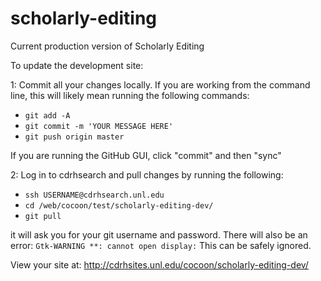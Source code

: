 # scholarly-editing
Current production version of Scholarly Editing

To update the development site: 

1: Commit all your changes locally. If you are working from the command line, this will likely mean running the following commands:

- ```git add -A```
- ```git commit -m 'YOUR MESSAGE HERE'```
- ```git push origin master```

If you are running the GitHub GUI, click "commit" and then "sync"

2: Log in to cdrhsearch and pull changes by running the following: 

- ```ssh USERNAME@cdrhsearch.unl.edu```
- ```cd /web/cocoon/test/scholarly-editing-dev/```
- ```git pull```

it will ask you for your git username and password. There will also be an error: ```Gtk-WARNING **: cannot open display:``` This can be safely ignored. 

View your site at: http://cdrhsites.unl.edu/cocoon/scholarly-editing-dev/


